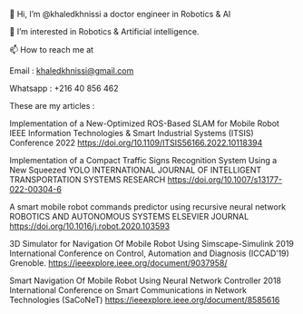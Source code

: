👋 Hi, I’m @khaledkhnissi a doctor engineer in Robotics & AI

👀 I’m interested in Robotics & Artificial intelligence.

📫 How to reach me at 

Email : khaledkhnissi@gmail.com 

Whatsapp : +216 40 856 462

These are my articles :

Implementation of a New-Optimized ROS-Based SLAM for Mobile Robot
IEEE Information Technologies & Smart Industrial Systems (ITSIS) Conference 2022
https://doi.org/10.1109/ITSIS56166.2022.10118394

Implementation of a Compact Traffic Signs Recognition System Using a New Squeezed YOLO
INTERNATIONAL JOURNAL OF INTELLIGENT TRANSPORTATION SYSTEMS RESEARCH
https://doi.org/10.1007/s13177-022-00304-6

A smart mobile robot commands predictor using recursive neural network 
ROBOTICS AND AUTONOMOUS SYSTEMS ELSEVIER JOURNAL 
https://doi.org/10.1016/j.robot.2020.103593

3D Simulator for Navigation Of Mobile Robot Using Simscape-Simulink 
2019 International Conference on Control, Automation and Diagnosis (ICCAD’19) Grenoble. 
https://ieeexplore.ieee.org/document/9037958/

Smart Navigation Of Mobile Robot Using Neural Network Controller 
2018 International Conference on Smart Communications in Network Technologies (SaCoNeT) 
https://ieeexplore.ieee.org/document/8585616
